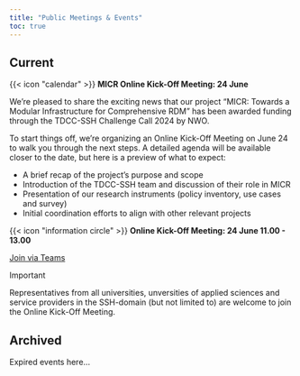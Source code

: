 ```yaml
---
title: "Public Meetings & Events"
toc: true
---
```


## Current 
{{< icon "calendar" >}} **MICR Online Kick-Off Meeting: 24 June**

We’re pleased to share the exciting news that our project “MICR: Towards a Modular Infrastructure for Comprehensive RDM” has been awarded funding through the TDCC-SSH Challenge Call 2024 by NWO. 

To start things off, we’re organizing an Online Kick-Off Meeting on June 24 to walk you through the next steps. A detailed agenda will be available closer to the date, but here is a preview of what to expect: 

* A brief recap of the project’s purpose and scope 
* Introduction of the TDCC-SSH team and discussion of their role in MICR 
* Presentation of our research instruments (policy inventory, use cases and survey) 
* Initial coordination efforts to align with other relevant projects

{{< icon "information circle" >}} **Online Kick-Off Meeting: 24 June 11.00 - 13.00**

<a href="https://teams.microsoft.com/l/meetup-join/19%3ameeting_MWJiNmU0NGYtODJjYi00NDc5LTk3NTEtZDdiZjIyMThhZjhh%40thread.v2/0?context=%7b%22Tid%22%3a%22a0f1cacd-618c-4403-b945-76fb3d6874e5%22%2c%22Oid%22%3a%2280d986c5-6780-4ccd-955e-7a0bf3f08e5a%22%7d">Join via Teams</a>

>[!IMPORTANT]
>Representatives from all universities, unversities of applied sciences and service providers in the SSH-domain (but not limited to) are welcome to join the Online Kick-Off Meeting. 

## Archived
Expired events here...
